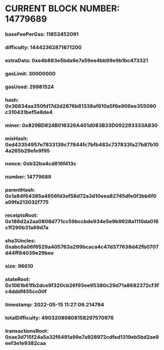 # CURRENT BLOCK NUMBER: 14779689

### baseFeePerGas: 11853452091
### difficulty: 14442362871871200
### extraData: 0xe4b883e5bda9e7a59ee4bb99e9b1bc473321
### gasLimit: 30000000
### gasUsed: 29981524
### hash: 0x36834aa350fd17d2d2876b81338af610a5f6e906ee355090c310431bef5e8de4
### miner: 0x829BD824B016326A401d083B33D092293333A830
### mixHash: 0xd43354957e7833139c77844fc7bfb483c737833fa27b87b104a265b29efe9f95
### nonce: 0xb32ba4cd816f413c
### number: 14779689
### parentHash: 0x1a84f64385a4656fd3ef58d72a3d10eea82745dfe0f3bb6f0a09fa213032f775
### receiptsRoot: 0x186d2a2aa0808d771cc59bccbde934e5e9b9928a1110da016c1f290b31a69d7a
### sha3Uncles: 0xabc6a06f6529a405763a299bcaca4c47d377638d42fb0707d44ff84039e29bee
### size: 96610
### stateRoot: 0x1061b61fb2dce9f320cb26f93ee95380c29d71a8682372cf3fc4dddf455cc00f
### timestamp: 2022-05-15 11:27:09.214784
### totalDifficulty: 49032089808158297570976
### transactionsRoot: 0xae3d715f24a5a32f6491a99e7a928972cdfed1319eb5bd2ae9eef3e1e9382caa
